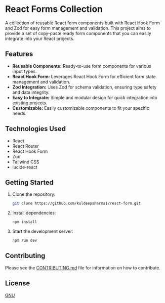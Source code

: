 # React Forms Collection

A collection of reusable React form components built with React Hook Form and Zod for easy form management and validation. This project aims to provide a set of copy-paste ready form components that you can easily integrate into your React projects.

## Features

-   **Reusable Components:** Ready-to-use form components for various input types.
-   **React Hook Form:** Leverages React Hook Form for efficient form state management and validation.
-   **Zod Integration:** Uses Zod for schema validation, ensuring type safety and data integrity.
-   **Easy to Integrate:** Simple and modular design for quick integration into existing projects.
-   **Customizable:** Easily customizable components to fit your specific needs.

## Technologies Used

-   React
-   React Router
-   React Hook Form
-   Zod
-   Tailwind CSS
-   lucide-react

## Getting Started

1.  Clone the repository:

    ```bash
    git clone https://github.com/kuldeepsharma1/react-form.git
    ```

2.  Install dependencies:

    ```bash
    npm install
    ```

3.  Start the development server:

    ```bash
    npm run dev
    ```

## Contributing

Please see the [CONTRIBUTING.md](CONTRIBUTING.md) file for information on how to contribute.

## License

[GNU](LICENSE)

